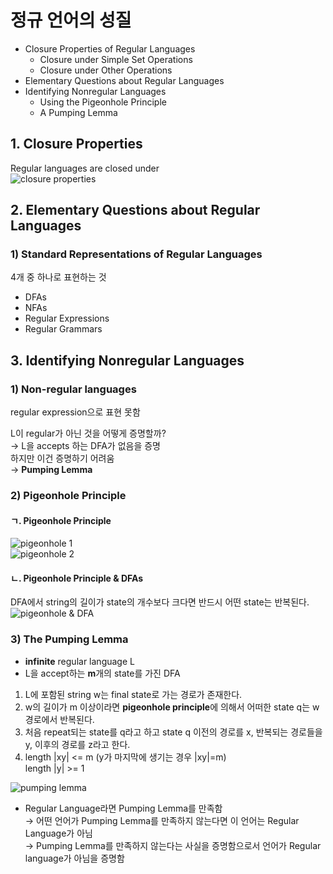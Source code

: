 # 정규 언어의 성질
- Closure Properties of Regular Languages
  - Closure under Simple Set Operations
  - Closure under Other Operations
- Elementary Questions about Regular Languages
- Identifying Nonregular Languages
  - Using the Pigeonhole Principle
  - A Pumping Lemma

## 1. Closure Properties
Regular languages are closed under  
![closure properties](https://github.com/jionchu/TIL/blob/master/Automata%20&%20Formal%20Languages/images/closure_properties.PNG)  

## 2. Elementary Questions about Regular Languages

### 1) Standard Representations of Regular Languages
4개 중 하나로 표현하는 것
- DFAs
- NFAs
- Regular Expressions
- Regular Grammars

## 3. Identifying Nonregular Languages
### 1) Non-regular languages
regular expression으로 표현 못함  

L이 regular가 아닌 것을 어떻게 증명할까?  
→ L을 accepts 하는 DFA가 없음을 증명  
하지만 이건 증명하기 어려움  
→ **Pumping Lemma**

### 2) Pigeonhole Principle
#### ㄱ. Pigeonhole Principle
![pigeonhole 1](https://github.com/jionchu/TIL/blob/master/Automata%20&%20Formal%20Languages/images/pigeonhole_1.PNG)  
![pigeonhole 2](https://github.com/jionchu/TIL/blob/master/Automata%20&%20Formal%20Languages/images/pigeonhole_2.PNG)  

#### ㄴ. Pigeonhole Principle & DFAs
DFA에서 string의 길이가 state의 개수보다 크다면 반드시 어떤 state는 반복된다.  
![pigeonhole & DFA](https://github.com/jionchu/TIL/blob/master/Automata%20&%20Formal%20Languages/images/pigeonhole_dfa.PNG)  

### 3) The Pumping Lemma
- **infinite** regular language L  
- L을 accept하는 **m**개의 state를 가진 DFA

1. L에 포함된 string w는 final state로 가는 경로가 존재한다.
2. w의 길이가 m 이상이라면 **pigeonhole principle**에 의해서 어떠한 state q는 w 경로에서 반복된다.  
3. 처음 repeat되는 state를 q라고 하고 state q 이전의 경로를 x, 반복되는 경로들을 y, 이후의 경로를 z라고 한다.
4. length |xy| <= m (y가 마지막에 생기는 경우 |xy|=m)  
length |y| >= 1

![pumping lemma](https://github.com/jionchu/TIL/blob/master/Automata%20&%20Formal%20Languages/images/pumping_lemma.PNG)  

- Regular Language라면 Pumping Lemma를 만족함  
→ 어떤 언어가 Pumping Lemma를 만족하지 않는다면 이 언어는 Regular Language가 아님  
→ Pumping Lemma를 만족하지 않는다는 사실을 증명함으로서 언어가 Regular language가 아님을 증명함
